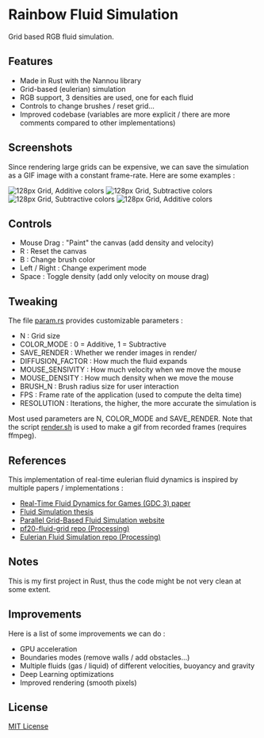 # Rainbow Fluid Simulation
Grid based RGB fluid simulation.

## Features
- Made in Rust with the Nannou library
- Grid-based (eulerian) simulation
- RGB support, 3 densities are used, one for each fluid
- Controls to change brushes / reset grid...
- Improved codebase (variables are more explicit / there are more comments compared to other implementations)

## Screenshots
Since rendering large grids can be expensive, we can save the simulation as a GIF image with a constant frame-rate.
Here are some examples :

![128px Grid, Additive colors](renders/128_add.gif)
![128px Grid, Subtractive colors](renders/128_sub_2.gif)
![128px Grid, Subtractive colors](renders/128_sub_3.gif)
![128px Grid, Additive colors](renders/128_add_2.gif)

## Controls
- Mouse Drag : "Paint" the canvas (add density and velocity)
- R : Reset the canvas
- B : Change brush color
- Left / Right : Change experiment mode
- Space : Toggle density (add only velocity on mouse drag)

## Tweaking
The file [param.rs](src/param.rs) provides customizable parameters :

- N : Grid size
- COLOR_MODE : 0 = Additive, 1 = Subtractive
- SAVE_RENDER : Whether we render images in render/
- DIFFUSION_FACTOR : How much the fluid expands
- MOUSE_SENSIVITY : How much velocity when we move the mouse
- MOUSE_DENSITY : How much density when we move the mouse
- BRUSH_N : Brush radius size for user interaction
- FPS : Frame rate of the application (used to compute the delta time)
- RESOLUTION : Iterations, the higher, the more accurate the simulation is

Most used parameters are N, COLOR_MODE and SAVE_RENDER.
Note that the script [render.sh](render.sh) is used to make a gif from recorded frames (requires ffmpeg).

## References
This implementation of real-time eulerian fluid dynamics is inspired by multiple papers / implementations :

- [Real-Time Fluid Dynamics for Games (GDC 3) paper](https://www.dgp.toronto.edu/public_user/stam/reality/Research/pdf/GDC03.pdf)
- [Fluid Simulation thesis](https://www.cs.ubc.ca/~rbridson/fluidsimulation/fluids_notes.pdf)
- [Parallel Grid-Based Fluid Simulation website](https://sstritte.github.io/fluid-sim/)
- [pf20-fluid-grid repo (Processing)](https://github.com/cc1539/pf20-fluid-grid)
- [Eulerian Fluid Simulation repo (Processing)](https://github.com/antoinefournier/Eulerian-Fluid-Simulation)

## Notes
This is my first project in Rust, thus the code might be not very clean at some extent.

## Improvements
Here is a list of some improvements we can do :

- GPU acceleration
- Boundaries modes (remove walls / add obstacles...)
- Multiple fluids (gas / liquid) of different velocities, buoyancy and gravity
- Deep Learning optimizations
- Improved rendering (smooth pixels)

## License
[MIT License](LICENSE)
